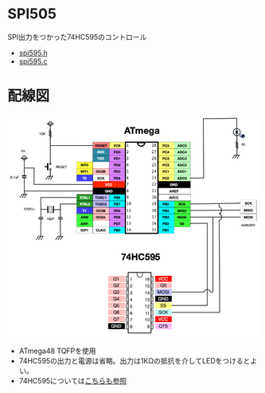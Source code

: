 # SPI505

SPI出力をつかった74HC595のコントロール

* [spi595.h](../../include/spi595.h)
* [spi595.c](../../lib/spi595.c)

# 配線図

![SPI595](../../..//images/SPI595.png)

* ATmega48 TQFPを使用
* 74HC595の出力と電源は省略。出力は1KΩの抵抗を介してLEDをつけるとよい。
* 74HC595については[こちらも参照](https://github.com/mamemomonga/notebook-electronics/blob/master/Logics.md)
